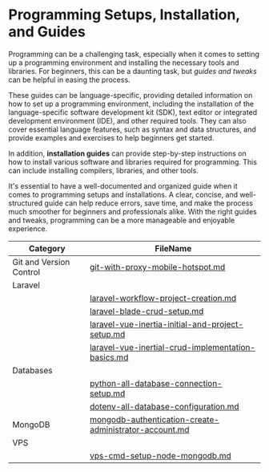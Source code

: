 
# Programming Setups, Installation, and Guides

Programming can be a challenging task, especially when it comes to setting up a programming environment and installing the necessary tools and libraries. For beginners, this can be a daunting task, but *guides and tweaks* can be helpful in easing the process.

These guides can be language-specific, providing detailed information on how to set up a programming environment, including the installation of the language-specific software development kit (SDK), text editor or integrated development environment (IDE), and other required tools. They can also cover essential language features, such as syntax and data structures, and provide examples and exercises to help beginners get started.

In addition, **installation guides** can provide step-by-step instructions on how to install various software and libraries required for programming. This can include installing compilers, libraries, and other tools.

It's essential to have a well-documented and organized guide when it comes to programming setups and installations. A clear, concise, and well-structured guide can help reduce errors, save time, and make the process much smoother for beginners and professionals alike. With the right guides and tweaks, programming can be a more manageable and enjoyable experience.

<center>

| Category | FileName |
| --- | --- |
| Git and Version Control | [git-with-proxy-mobile-hotspot.md](https://github.com/marcuwynu23/programming-and-setup-notes/blob/main/git-with-proxy-mobile-hotspot.md) |
| Laravel |  |
|  | [laravel-workflow-project-creation.md](https://github.com/marcuwynu23/programming-and-setup-notes/blob/main/laravel-workflow-project-creation.md) |
|  | [laravel-blade-crud-setup.md](https://github.com/marcuwynu23/programming-and-setup-notes/blob/main/laravel-blade-crud-setup.md) |
|  | [laravel-vue-inertia-initial-and-project-setup.md](https://github.com/marcuwynu23/programming-and-setup-notes/blob/main/laravel-vue-inertia-initial-and-project-setup.md) |
|  | [laravel-vue-inertial-crud-implementation-basics.md](https://github.com/marcuwynu23/programming-and-setup-notes/blob/main/laravel-vue-inertial-crud-implementation-basics.md) |
| Databases |  |
|  | [python-all-database-connection-setup.md](https://github.com/marcuwynu23/programming-and-setup-notes/blob/main/python-all-database-connection-setup.md) |
|  | [dotenv-all-database-configuration.md](https://github.com/marcuwynu23/programming-and-setup-notes/blob/main/dotenv-all-database-configuration.md) |
| MongoDB | [mongodb-authentication-create-administrator-account.md](https://github.com/marcuwynu23/programming-and-setup-notes/blob/main/mongodb-authentication-create-administrator-account.md) |
| VPS |  |
|  | [vps-cmd-setup-node-mongodb.md](https://github.com/marcuwynu23/programming-and-setup-notes/blob/main/vps-cmd-setup-node-mongodb.md) |


</center>
